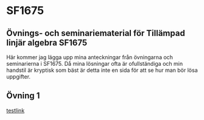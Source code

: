 # SF1675
## Övnings- och seminariematerial för Tillämpad linjär algebra SF1675

Här kommer jag lägga upp mina anteckningar från övningarna och seminarierna i SF1675. Då mina lösningar ofta är ofullständiga och min handstil är kryptisk som bäst är detta inte en sida för att se hur man bör lösa uppgifter.

## Övning 1
[testlink](erikotr/erikotr.github.io/blob/master/test)
